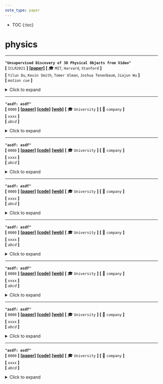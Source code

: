 ```yaml
---
note_type: paper
---
```


* TOC
{:toc}

# physics

---

**`"Unsupervised Discovery of 3D Physical Objects from Video"`**  
**[** `ICLR2021` **]** **[[paper]](https://arxiv.org/pdf/2007.12348.pdf)**  **[** :mortar_board: `MIT`, `Harvard`, `Stanford` **]**   
**[**  `Yilun Du`, `Kevin Smith`, `Tomer Ulman`, `Joshua Tenenbaum`, `Jiajun Wu`  **]**  
**[** _`motion cue`_ **]**  

<details markdown="1">
  <summary markdown="0">Click to expand</summary>

| ![img](media/a946e1b7-fc9f-441a-b5cd-bafb3563a50a.png) |
| ------------------------------------------------------ |
| 利用物体缓慢移动的motion cue + physics ==(?)==         |

- **Review**
  - **数据集中的物体都是缓慢移动的；从`motion cue`中发现物体**
  - 用SDF表示每个物体
- **Motivation**
  - > we explore how physics, especially object interactions, facilitates learning to disentangle and segment instances from raw videos, and to infer the 3D geometry and position of each object, all without supervision
    > 探索物理学：<u>尤其是物体之间的交互，促进学习出物体之间的解耦，从raw videos中</u>；
    
    - [ ] Q: what is physics？
  - > our Physical Object Discovery Network (POD-Net) uses both multi-scale pixel cues and physical motion cues to accurately segment observable and partially occluded objects of varying sizes, and infer properties of those objects.
    > 同时使用multi-scale的pixel cue和physical motion cue来精确地分割出可见的、部分被遮挡的尺寸多样的物体，并且infer这些物体的属性

</details>

---

**`"asdf: asdf"`**  
**[** `0000` **]** **[[paper]](abc.efg)** **[[code]](www.github.com)** **[[web]](abc.efg)** **[** :mortar_board: `University` **]** **[** :office: `company` **]**  
**[**  `xxxx`  **]**  
**[** _`abcd`_ **]**  

<details markdown="1">
  <summary markdown="0">Click to expand</summary>

- **Motivation**

</details>

---

**`"asdf: asdf"`**  
**[** `0000` **]** **[[paper]](abc.efg)** **[[code]](www.github.com)** **[[web]](abc.efg)** **[** :mortar_board: `University` **]** **[** :office: `company` **]**  
**[**  `xxxx`  **]**  
**[** _`abcd`_ **]**  

<details markdown="1">
  <summary markdown="0">Click to expand</summary>

- **Motivation**

</details>

---

**`"asdf: asdf"`**  
**[** `0000` **]** **[[paper]](abc.efg)** **[[code]](www.github.com)** **[[web]](abc.efg)** **[** :mortar_board: `University` **]** **[** :office: `company` **]**  
**[**  `xxxx`  **]**  
**[** _`abcd`_ **]**  

<details markdown="1">
  <summary markdown="0">Click to expand</summary>

- **Motivation**

</details>

---

**`"asdf: asdf"`**  
**[** `0000` **]** **[[paper]](abc.efg)** **[[code]](www.github.com)** **[[web]](abc.efg)** **[** :mortar_board: `University` **]** **[** :office: `company` **]**  
**[**  `xxxx`  **]**  
**[** _`abcd`_ **]**  

<details markdown="1">
  <summary markdown="0">Click to expand</summary>

- **Motivation**

</details>

---

**`"asdf: asdf"`**  
**[** `0000` **]** **[[paper]](abc.efg)** **[[code]](www.github.com)** **[[web]](abc.efg)** **[** :mortar_board: `University` **]** **[** :office: `company` **]**  
**[**  `xxxx`  **]**  
**[** _`abcd`_ **]**  

<details markdown="1">
  <summary markdown="0">Click to expand</summary>

- **Motivation**

</details>

---

**`"asdf: asdf"`**  
**[** `0000` **]** **[[paper]](abc.efg)** **[[code]](www.github.com)** **[[web]](abc.efg)** **[** :mortar_board: `University` **]** **[** :office: `company` **]**  
**[**  `xxxx`  **]**  
**[** _`abcd`_ **]**  

<details markdown="1">
  <summary markdown="0">Click to expand</summary>

- **Motivation**

</details>

---

**`"asdf: asdf"`**  
**[** `0000` **]** **[[paper]](abc.efg)** **[[code]](www.github.com)** **[[web]](abc.efg)** **[** :mortar_board: `University` **]** **[** :office: `company` **]**  
**[**  `xxxx`  **]**  
**[** _`abcd`_ **]**  

<details markdown="1">
  <summary markdown="0">Click to expand</summary>

- **Motivation**

</details>